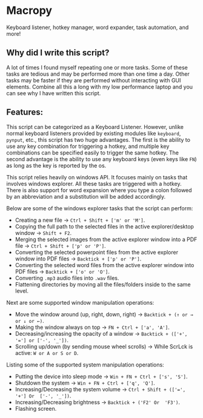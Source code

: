 # Macropy
Keyboard listener, hotkey manager, word expander, task automation, and more!

## Why did I write this script?
A lot of times I found myself repeating one or more tasks. Some of these tasks are tedious and may be performed more than one time a day. Other tasks may be faster if they are performed without interacting with GUI elements. Combine all this a long with my low performance laptop and you can see why I have written this script.

## Features:
This script can be categorized as a Keyboard Listener. However, unlike normal keyboard listeners provided by existing modules like `keyboard`, `pynput`, etc., this script has two huge advantages. The first is the ability to use any key combination for triggering a hotkey, and multiple key combinations can be specified easily to trigger the same hotkey. The second advantage is the ability to use any keyboard keys (even keys like `FN`) as long as the key is reported by the os.

This script relies heavily on windows API. It focuses mainly on tasks that involves windows explorer. All these tasks are triggered with a hotkey. There is also support for word expansion where you type a colon followed by an abbreviation and a substitution will be added accordingly.

Below are some of the windows explorer tasks that the script can perform:
- Creating a new file -> `Ctrl + Shift + ['m' or 'M']`.
- Copying the full path to the selected files in the active explorer/desktop window -> `Shift + F2`.
- Merging the selected images from the active explorer window into a PDF file -> `Ctrl + Shift + ['p' or 'P']`.
- Converting the selected powerpoint files from the active explorer window into PDF files -> `Backtick + ['p' or 'P']`.
- Converting the selected word files from the active explorer window into PDF files -> `Backtick + ['o' or 'O']`.
- Converting `.mp3` audio files into `.wav` files.
- Flattening directories by moving all the files/folders inside to the same level.

Next are some supported window manipulation operations:
- Move the window around (up, right, down, right) -> `Backtick + (↑ or → or ↓ or ←)`.
- Making the window always on top -> `FN + Ctrl + ['a', 'A']`.
- Decreasing/increasing the opacity of a window -> `Backtick + (['+', '='] or ['-', '_'])`.
- Scrolling up/down (by sending mouse wheel scrolls) -> While ScrLck is active: `W or A or S or D`.

Listing some of the supported system manipulation operations:
- Putting the device into sleep mode -> `Win + FN + Ctrl + ['s', 'S']`.
- Shutdown the system -> `Win + FN + Ctrl + ['q', 'Q']`.
- Increasing/Decreasing the system volume -> `Ctrl + Shift + (['=', '+'] Or  ['-', '_'])`.
- Increasing/Decreasing brightness -> `Backtick + ('F2' Or  'F3')`.
- Flashing screen.
